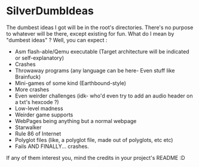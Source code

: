 # SilverDumbIdeas
The dumbest ideas I got will be in the root's directories. There's no purpose to whatever will be there, except existing for fun.
What do I mean by "dumbest ideas" ? Well, you can expect :
  - Asm flash-able/Qemu executable (Target architecture will be indicated or self-explanatory)
  - Crashes
  - Throwaway programs (any language can be here- Even stuff like Brainfuck)
  - Mini-games of some kind (Earthbound-style)
  - More crashes
  - Even weirder challenges (idk- who'd even try to add an audio header on a txt's hexcode ?)
  - Low-level madness
  - Weirder game supports
  - WebPages being anything but a normal webpage
  - Starwalker
  - Rule 86 of Internet
  - Polyglot files (like, a polyglot file, made out of polyglots, etc etc)
  - Fails AND FINALLY... crashes.

If any of them interest you, mind the credits in your project's README :D 
